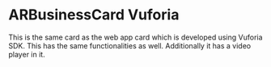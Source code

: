 # ARBusinessCard Vuforia
 This is the same card as the web app card which is developed using Vuforia SDK. This has the same  functionalities as well. Additionally it has a video player in it.
